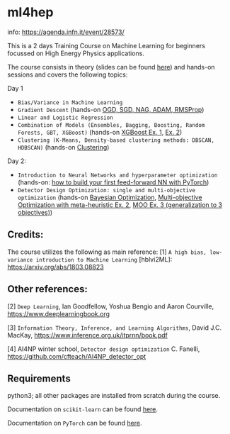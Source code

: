 # ml4hep

info: https://agenda.infn.it/event/28573/

This is a 2 days Training Course on Machine Learning for beginners focussed on High Energy Physics applications. 

The course consists in theory (slides can be found [here](https://github.com/cfteach/ml4hep/blob/main/slides/ML4HEP_1%2B2.pdf)) and hands-on sessions and covers the following topics:

Day 1
- `Bias/Variance in Machine Learning` 
- `Gradient Descent` (hands-on [OGD, SGD, NAG, ADAM, RMSProp](https://github.com/cfteach/ml4hep/blob/main/gradient/gradient_descent.ipynb))
- `Linear and Logistic Regression` 
- `Combination of Models (Ensembles, Bagging, Boosting, Random Forests, GBT, XGBoost)`  (hands-on [XGBoost Ex. 1](https://github.com/cfteach/ml4hep/blob/main/xgboost/XGBoost_SUSY.ipynb), [Ex. 2](https://github.com/cfteach/ml4hep/blob/main/xgboost/XGBoost_higgs_v2.ipynb))
- `Clustering (K-Means, Density-based clustering methods: DBSCAN, HDBSCAN)` (hands-on [Clustering](https://github.com/cfteach/ml4hep/blob/main/clustering/clustering.ipynb)) 

Day 2:
- `Introduction to Neural Networks and hyperparameter optimization` (hands-on: [how to build your first feed-forward NN with PyTorch](https://github.com/cfteach/ml4hep/blob/main/dnn/DNN_SUSY_gpu.ipynb))
- `Detector Design Optimization: single and multi-objective optimization` (hands-on [Bayesian Optimization](https://github.com/cfteach/ml4hep/blob/main/design_optimization/driver_bo.ipynb), [Multi-objective Optimization with meta-heuristic Ex. 2](https://github.com/cfteach/ml4hep/blob/main/design_optimization/driver_moo_sol2.ipynb), [MOO Ex. 3 (generalization to 3 objectives)](https://github.com/cfteach/ml4hep/blob/main/design_optimization/driver_moo_3obj_sol3.ipynb)) 


## Credits: 

The course utilizes the following as main reference: 
[1] `A high bias, low-variance introduction to Machine Learning` [hblvi2ML]: https://arxiv.org/abs/1803.08823

## Other references:

[2] `Deep Learning`, Ian Goodfellow, Yoshua Bengio and Aaron Courville, https://www.deeplearningbook.org

[3] `Information Theory, Inference, and Learning Algorithms`, David J.C. MacKay, https://www.inference.org.uk/itprnn/book.pdf

[4]  AI4NP winter school, `Detector design optimization` C. Fanelli, https://github.com/cfteach/AI4NP_detector_opt 



## Requirements

python3; all other packages are installed from scratch during the course.

Documentation on `scikit-learn` can be found [here](https://scikit-learn.org/stable/).

Documentation on `PyTorch` can be found [here](https://pytorch.org).


